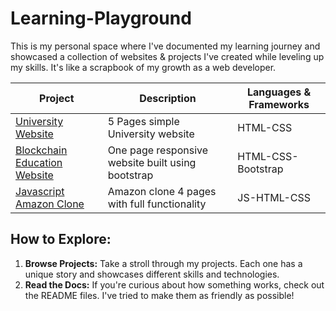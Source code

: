# Learning-Playground

This is my personal space where I've documented my learning journey and showcased a collection of websites & projects I've created while leveling up my skills. It's like a scrapbook of my growth as a web developer.

| Project | Description | Languages & Frameworks |
|---|---|---|
| [University Website](https://github.com/xCordeva/University-Website) | 5 Pages simple University website | HTML-CSS |
| [Blockchain Education Website](https://github.com/xCordeva/bootstrap-blockchain-education-website) | One page responsive website built using bootstrap | HTML-CSS-Bootstrap |
| [Javascript Amazon Clone](https://github.com/xCordeva/javascript-amazon-project) | Amazon clone 4 pages with full functionality | JS-HTML-CSS |


## How to Explore:

1. **Browse Projects:** Take a stroll through my projects. Each one has a unique story and showcases different skills and technologies.
2. **Read the Docs:** If you're curious about how something works, check out the README files. I've tried to make them as friendly as possible!

